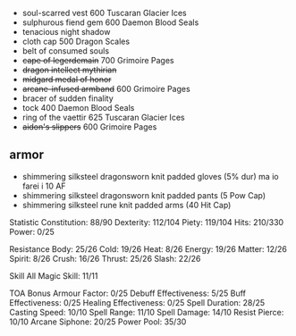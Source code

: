+ soul-scarred vest              600 Tuscaran Glacier Ices 
+ sulphurous fiend gem           600 Daemon Blood Seals
+ tenacious night shadow          
+ cloth cap                      500 Dragon Scales
+ belt of consumed souls          
+ ~~cape of legerdemain~~            700 Grimoire Pages
+ ~~dragon intellect mythirian~~
+ ~~midgard medal of honor~~
+ ~~arcane-infused armband~~         600 Grimoire Pages
+ bracer of sudden finality       
+ tock                           400 Daemon Blood Seals
+ ring of the vaettir            625 Tuscaran Glacier Ices
+ ~~aidon's slippers~~               600 Grimoire Pages

## armor

+ shimmering silksteel dragonsworn knit padded gloves (5% dur) ma io farei i 10 AF
+ shimmering silksteel dragonsworn knit padded pants  (5 Pow Cap)
+ shimmering silksteel rune knit padded arms          (40 Hit Cap)


Statistic
Constitution: 88/90
Dexterity: 112/104
Piety: 119/104
Hits: 210/330
Power: 0/25

Resistance
Body: 25/26
Cold: 19/26
Heat: 8/26
Energy: 19/26
Matter: 12/26
Spirit: 8/26
Crush: 16/26
Thrust: 25/26
Slash: 22/26

Skill
All Magic Skill: 11/11

TOA Bonus
Armour Factor: 0/25
Debuff Effectiveness: 5/25
Buff Effectiveness: 0/25
Healing Effectiveness: 0/25
Spell Duration: 28/25
Casting Speed: 10/10
Spell Range: 11/10
Spell Damage: 14/10
Resist Pierce: 10/10
Arcane Siphone: 20/25
Power Pool: 35/30
